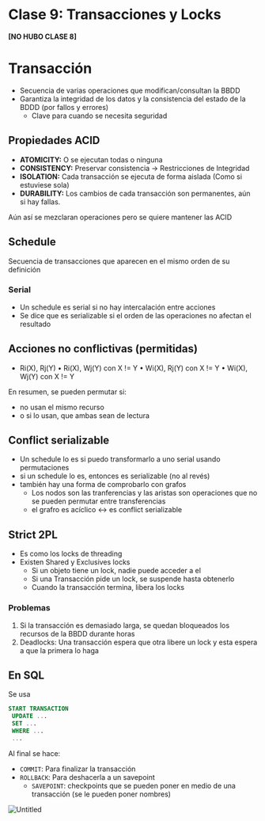# Clase 9: Transacciones y Locks

**[NO HUBO CLASE 8]**

# Transacción

- Secuencia de varias operaciones que modifican/consultan la BBDD
- Garantiza la integridad de los datos y la consistencia del estado de la BDDD (por fallos y errores)
    - Clave para cuando se necesita seguridad

## Propiedades ACID

- **ATOMICITY:** O se ejecutan todas o ninguna
- **CONSISTENCY:** Preservar consistencia → Restricciones de Integridad
- **ISOLATION:** Cada transacción se ejecuta de forma aislada (Como si estuviese sola)
- **DURABILITY:** Los cambios de cada transacción son permanentes, aún si hay fallas.

Aún así se mezclaran operaciones pero se quiere mantener las ACID

## Schedule

Secuencia de transacciones que aparecen en el mismo orden de su definición

### Serial

- Un schedule es serial si no hay intercalación entre acciones
- Se dice que es serializable si el orden de las operaciones no afectan el resultado

## Acciones no conflictivas (permitidas)

- Ri(X), Rj(Y)
• Ri(X), Wj(Y) con X != Y
• Wi(X), Rj(Y) con X != Y
• Wi(X), Wj(Y) con X != Y

En resumen, se pueden permutar si:

- no usan el mismo recurso
- o si lo usan, que ambas sean de lectura

## Conflict serializable

- Un schedule lo es si puedo transformarlo a uno serial usando permutaciones
- si un schedule lo es, entonces es serializable (no al revés)
- también hay una forma de comprobarlo con grafos
    - Los nodos son las tranferencias y las aristas son operaciones que no se pueden permutar entre transferencias
    - el grafro es acíclico ↔ es conflict serializable

## Strict 2PL

- Es como los locks de threading
- Existen Shared y Exclusives locks
    - Si un objeto tiene un lock, nadie puede acceder a el
    - Si una Transacción pide un lock, se suspende hasta obtenerlo
    - Cuando la transacción termina, libera los locks
    

### Problemas

1. Si la transacción es demasiado larga, se quedan bloqueados los recursos de la BBDD durante horas
2. Deadlocks: Una transacción espera que otra libere un lock y esta espera a que la primera lo haga

## En SQL

Se usa

```sql
START TRANSACTION
 UPDATE ...
 SET ...
 WHERE ...
 ...
```

Al final se hace:

- `COMMIT`: Para finalizar la transacción
- `ROLLBACK`: Para deshacerla a un savepoint
    - `SAVEPOINT`: checkpoints que se pueden poner en medio de una transacción (se le pueden poner nombres)

![Untitled](Clase%209%20Transacciones%20y%20Locks%20900e3667beb04f7495f5a68a6ba1a93c/Untitled.png)